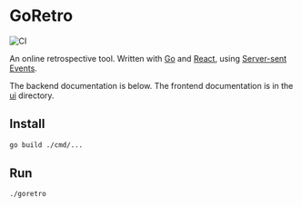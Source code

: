 # GoRetro

![CI](https://github.com/abustany/goretro/workflows/CI/badge.svg)

An online retrospective tool.
Written with [Go](https://golang.org) and [React](https://reactjs.org), using [Server-sent Events](https://developer.mozilla.org/en-US/docs/Web/API/Server-sent_events).

The backend documentation is below.
The frontend documentation is in the [ui](ui) directory.

## Install

```sh
go build ./cmd/...
```

## Run

```sh
./goretro
```
